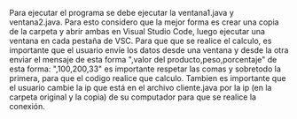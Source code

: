 Para ejecutar el programa se debe ejecutar la ventana1.java y ventana2.java. Para esto considero que la mejor forma es crear una copia de la carpeta y abrir ambas en Visual Studio Code, luego ejecutar una ventana en cada pestaña de VSC.
Para que que se realice el calculo, es importante que el usuario envíe los datos desde una ventana y desde la otra enviar el mensaje de esta forma ",valor del producto,peso,porcentaje" de esta forma: ",100,200,33" es importante respetar las comas y sobretodo la primera, para que el codigo realice que calculo.
Tambien es importante que el usuario cambie la ip que está en el archivo cliente.java por la ip (en la carpeta original y la copia) de su computador para que se realice la conexión.
